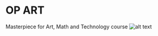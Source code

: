 # OP ART
Masterpiece for Art, Math and Technology course 
![alt text](https://github.com/stefanpaun/amt/blob/master/poster.png?raw=true)
